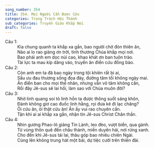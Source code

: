 ```yaml
---
song_number: 354
title: 354. Mọi Người Cần Được Cứu
categories: Trọng Trách Hội Thánh
sub_categories: Truyền Giáo Khắp Nơi
draft: false
---
```

<dl><dt>Câu 1:</dt><dd data-verse="1">Kìa chung quanh ta khắp xa gần, bao người chờ đón thiên ân, <br/>Nào ai lo rao giảng ơn trời, tình thương Chúa khắp mọi nơi. <br/>Bao phái anh em dọc núi cao, khao khát ơn ban tuôn trào. <br/>Tài lực ta mau kíp dâng vào, truyền ân điển cứu đồng bào. </dd><dt>Câu 2:</dt><dd data-verse="2">Còn anh em ta đã bao ngày trong tội khiên rất bi ai, <br/>Sầu ưu đau thương sống đọa đày, đường tăm tối không ngày mai. <br/>Ân điển ban cho mọi thế nhân, nhưng vẫn vô tâm không cần, <br/>Rồi đây Jê-sus sẽ lai hồi, làm sao với Chúa muôn đời? </dd><dt>Câu 3:</dt><dd data-verse="3">Nhờ linh quang soi tỏ linh hồn ta được thông suốt sáng khôn, <br/>Đành không giơ cao đuốc linh hằng, rọi đưa kẻ đi lạc chăng? <br/>Ôi cứu ân, ôi thật cứu ân! Ân ấy vui rao chuyên cần. <br/>Tận khi ai ai khắp xa gần, nhận tin Jê-sus Christ Chân thần. </dd><dt>Câu 4:</dt><dd data-verse="4">Nhìn gương Phao-lô giảng Tin Lành, leo đèo, vượt biển, qua gành. <br/>Từ vùng thôn quê đến châu thành, miền duyên hải, nơi rừng xanh. <br/>Cho đến khi Jê-sus tái lai, thâu góp bao nhiêu chiên Ngài. <br/>Cùng lên không trung hát một bài, dự tiệc cưới trên thiên đài. </dd></dl>